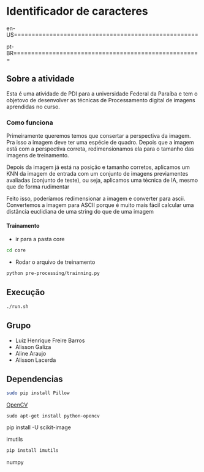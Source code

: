# Identificador de caracteres

en-US====================================================





pt-BR=====================================================

## Sobre a atividade
Esta é uma atividade de PDI para a universidade Federal da Paraíba e tem o objetovo de desenvolver as técnicas de Processamento digital de imagens aprendidas no curso.

### Como funciona

Primeiramente queremos temos que consertar a perspectiva da imagem. Pra isso a imagem deve ter uma espécie de quadro.
Depois que a imagem está com a perspectiva correta, redimensionamos ela para o tamanho das imagens de treinamento.

Depois da imagem já está na posição e tamanho corretos, aplicamos um KNN da imagem de entrada com um conjunto de imagens previamentes avaliadas (conjunto de teste), ou seja, aplicamos uma técnica de IA, mesmo que de forma rudimentar

Feito isso, poderíamos redimensionar a imagem e converter para ascii.
Convertemos a imagem para ASCII porque é muito mais fácil calcular uma distância euclidiana de uma string do que de uma imagem

#### Trainamento
- ir para a pasta core
```sh
cd core
```

- Rodar o arquivo de treinamento
```sh
python pre-processing/trainning.py
```

## Execução
```sh
./run.sh
```


## Grupo
- Luiz Henrique Freire Barros
- Alisson Galiza
- Aline Araujo
- Alisson Lacerda

## Dependencias
```sh
sudo pip install Pillow
```

[OpenCV](https://docs.opencv.org/3.0-beta/index.html)
```
sudo apt-get install python-opencv
```

pip install -U scikit-image


imutils
```sh
pip install imutils
```
numpy